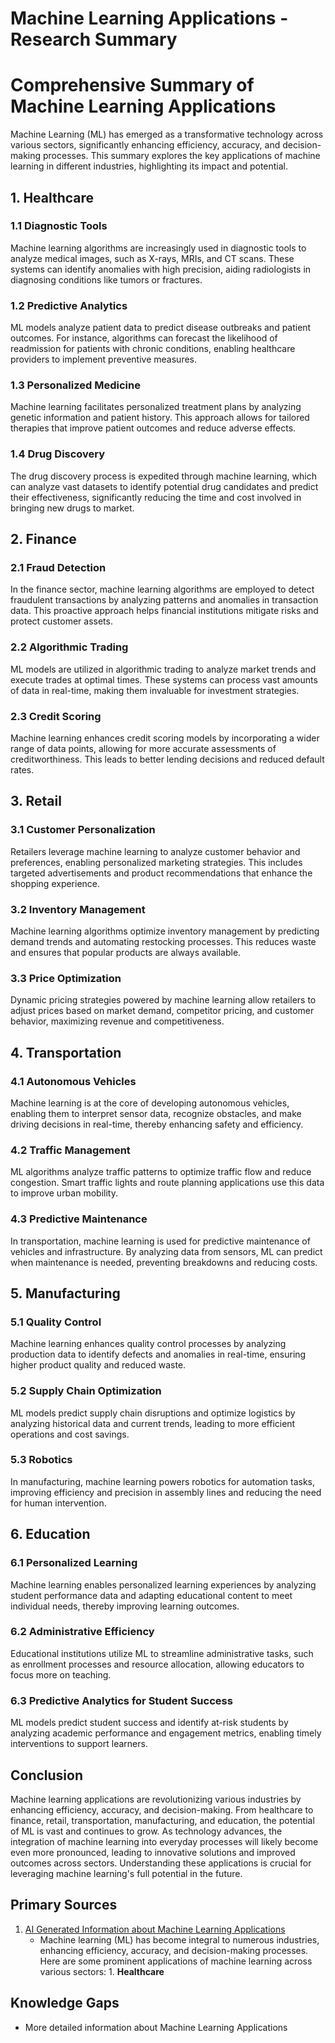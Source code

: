 # Machine Learning Applications - Research Summary

# Comprehensive Summary of Machine Learning Applications

Machine Learning (ML) has emerged as a transformative technology across various sectors, significantly enhancing efficiency, accuracy, and decision-making processes. This summary explores the key applications of machine learning in different industries, highlighting its impact and potential.

## 1. Healthcare

### 1.1 Diagnostic Tools
Machine learning algorithms are increasingly used in diagnostic tools to analyze medical images, such as X-rays, MRIs, and CT scans. These systems can identify anomalies with high precision, aiding radiologists in diagnosing conditions like tumors or fractures.

### 1.2 Predictive Analytics
ML models analyze patient data to predict disease outbreaks and patient outcomes. For instance, algorithms can forecast the likelihood of readmission for patients with chronic conditions, enabling healthcare providers to implement preventive measures.

### 1.3 Personalized Medicine
Machine learning facilitates personalized treatment plans by analyzing genetic information and patient history. This approach allows for tailored therapies that improve patient outcomes and reduce adverse effects.

### 1.4 Drug Discovery
The drug discovery process is expedited through machine learning, which can analyze vast datasets to identify potential drug candidates and predict their effectiveness, significantly reducing the time and cost involved in bringing new drugs to market.

## 2. Finance

### 2.1 Fraud Detection
In the finance sector, machine learning algorithms are employed to detect fraudulent transactions by analyzing patterns and anomalies in transaction data. This proactive approach helps financial institutions mitigate risks and protect customer assets.

### 2.2 Algorithmic Trading
ML models are utilized in algorithmic trading to analyze market trends and execute trades at optimal times. These systems can process vast amounts of data in real-time, making them invaluable for investment strategies.

### 2.3 Credit Scoring
Machine learning enhances credit scoring models by incorporating a wider range of data points, allowing for more accurate assessments of creditworthiness. This leads to better lending decisions and reduced default rates.

## 3. Retail

### 3.1 Customer Personalization
Retailers leverage machine learning to analyze customer behavior and preferences, enabling personalized marketing strategies. This includes targeted advertisements and product recommendations that enhance the shopping experience.

### 3.2 Inventory Management
Machine learning algorithms optimize inventory management by predicting demand trends and automating restocking processes. This reduces waste and ensures that popular products are always available.

### 3.3 Price Optimization
Dynamic pricing strategies powered by machine learning allow retailers to adjust prices based on market demand, competitor pricing, and customer behavior, maximizing revenue and competitiveness.

## 4. Transportation

### 4.1 Autonomous Vehicles
Machine learning is at the core of developing autonomous vehicles, enabling them to interpret sensor data, recognize obstacles, and make driving decisions in real-time, thereby enhancing safety and efficiency.

### 4.2 Traffic Management
ML algorithms analyze traffic patterns to optimize traffic flow and reduce congestion. Smart traffic lights and route planning applications use this data to improve urban mobility.

### 4.3 Predictive Maintenance
In transportation, machine learning is used for predictive maintenance of vehicles and infrastructure. By analyzing data from sensors, ML can predict when maintenance is needed, preventing breakdowns and reducing costs.

## 5. Manufacturing

### 5.1 Quality Control
Machine learning enhances quality control processes by analyzing production data to identify defects and anomalies in real-time, ensuring higher product quality and reduced waste.

### 5.2 Supply Chain Optimization
ML models predict supply chain disruptions and optimize logistics by analyzing historical data and current trends, leading to more efficient operations and cost savings.

### 5.3 Robotics
In manufacturing, machine learning powers robotics for automation tasks, improving efficiency and precision in assembly lines and reducing the need for human intervention.

## 6. Education

### 6.1 Personalized Learning
Machine learning enables personalized learning experiences by analyzing student performance data and adapting educational content to meet individual needs, thereby improving learning outcomes.

### 6.2 Administrative Efficiency
Educational institutions utilize ML to streamline administrative tasks, such as enrollment processes and resource allocation, allowing educators to focus more on teaching.

### 6.3 Predictive Analytics for Student Success
ML models predict student success and identify at-risk students by analyzing academic performance and engagement metrics, enabling timely interventions to support learners.

## Conclusion

Machine learning applications are revolutionizing various industries by enhancing efficiency, accuracy, and decision-making. From healthcare to finance, retail, transportation, manufacturing, and education, the potential of ML is vast and continues to grow. As technology advances, the integration of machine learning into everyday processes will likely become even more pronounced, leading to innovative solutions and improved outcomes across sectors. Understanding these applications is crucial for leveraging machine learning's full potential in the future.

## Primary Sources

1. [AI Generated Information about Machine Learning Applications](https://ai-generated-info.example.com/2ebdd5a7bdb69302cf15699d0d0f9836)
   - Machine learning (ML) has become integral to numerous industries, enhancing efficiency, accuracy, and decision-making processes. Here are some prominent applications of machine learning across various sectors: 1. **Healthcare**

## Knowledge Gaps

- More detailed information about Machine Learning Applications
